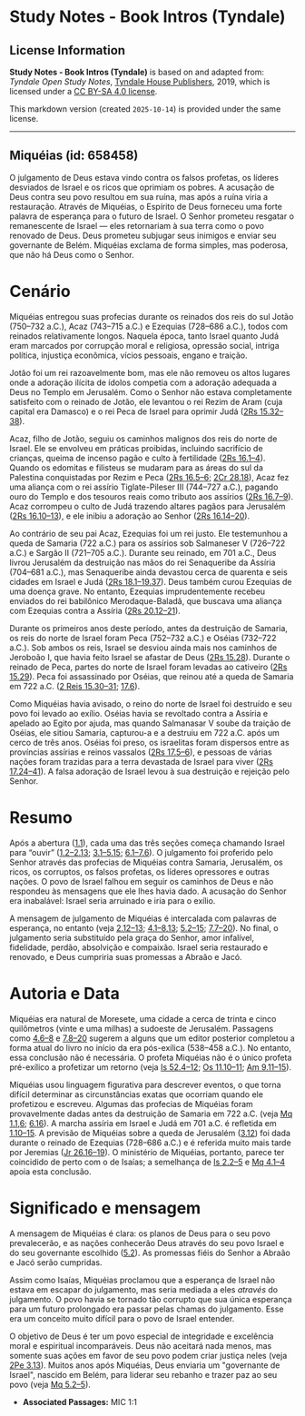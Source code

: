 # Study Notes - Book Intros (Tyndale)

## License Information

**Study Notes - Book Intros (Tyndale)** is based on and adapted from: _Tyndale Open Study Notes_, [Tyndale House Publishers](https://tyndaleopenresources.com/), 2019, which is licensed under a [CC BY-SA 4.0 license](https://creativecommons.org/licenses/by-sa/4.0/legalcode.en).

This markdown version (created `2025-10-14`) is provided under the same license.



--------------------------------

## Miquéias (id: 658458)

O julgamento de Deus estava vindo contra os falsos profetas, os líderes desviados de Israel e os ricos que oprimiam os pobres. A acusação de Deus contra seu povo resultou em sua ruína, mas após a ruína viria a restauração. Através de Miquéias, o Espírito de Deus forneceu uma forte palavra de esperança para o futuro de Israel. O Senhor prometeu resgatar o remanescente de Israel — eles retornariam à sua terra como o povo renovado de Deus. Deus prometeu subjugar seus inimigos e enviar seu governante de Belém. Miquéias exclama de forma simples, mas poderosa, que não há Deus como o Senhor.

Cenário
=======

Miquéias entregou suas profecias durante os reinados dos reis do sul Jotão (750–732 a.C.), Acaz (743–715 a.C.) e Ezequias (728–686 a.C.), todos com reinados relativamente longos. Naquela época, tanto Israel quanto Judá eram marcados por corrupção moral e religiosa, opressão social, intriga política, injustiça econômica, vícios pessoais, engano e traição.

Jotão foi um rei razoavelmente bom, mas ele não removeu os altos lugares onde a adoração ilícita de ídolos competia com a adoração adequada a Deus no Templo em Jerusalém. Como o Senhor não estava completamente satisfeito com o reinado de Jotão, ele levantou o rei Rezim de Aram (cuja capital era Damasco) e o rei Peca de Israel para oprimir Judá ([2Rs 15\.32–38](https://ref.ly/2Kgs15:32-2Kgs15:38)).

Acaz, filho de Jotão, seguiu os caminhos malignos dos reis do norte de Israel. Ele se envolveu em práticas proibidas, incluindo sacrifício de crianças, queima de incenso pagão e culto à fertilidade ([2Rs 16\.1–4](https://ref.ly/2Kgs16:1-2Kgs16:4)). Quando os edomitas e filisteus se mudaram para as áreas do sul da Palestina conquistadas por Rezim e Peca ([2Rs 16\.5–6;](https://ref.ly/2Kgs16:5-2Kgs16:6) [2Cr 28\.18](https://ref.ly/2Chr28:18)), Acaz fez uma aliança com o rei assírio Tiglate\-Pileser III (744–727 a.C.), pagando ouro do Templo e dos tesouros reais como tributo aos assírios ([2Rs 16\.7–9](https://ref.ly/2Kgs16:7-2Kgs16:9)). Acaz corrompeu o culto de Judá trazendo altares pagãos para Jerusalém ([2Rs 16\.10–13](https://ref.ly/2Kgs16:10-2Kgs16:13)), e ele inibiu a adoração ao Senhor ([2Rs 16\.14–20](https://ref.ly/2Kgs16:14-2Kgs16:20)).

Ao contrário de seu pai Acaz, Ezequias foi um rei justo. Ele testemunhou a queda de Samaria (722 a.C.) para os assírios sob Salmaneser V (726–722 a.C.) e Sargão II (721–705 a.C.). Durante seu reinado, em 701 a.C., Deus livrou Jerusalém da destruição nas mãos do rei Senaqueribe da Assíria (704–681 a.C.), mas Senaqueribe ainda devastou cerca de quarenta e seis cidades em Israel e Judá ([2Rs 18\.1–19\.37](https://ref.ly/2Kgs18:1-2Kgs19:37)). Deus também curou Ezequias de uma doença grave. No entanto, Ezequias imprudentemente recebeu enviados do rei babilônico Merodaque\-Baladã, que buscava uma aliança com Ezequias contra a Assíria ([2Rs 20\.12–21](https://ref.ly/2Kgs20:12-2Kgs20:21)).

Durante os primeiros anos deste período, antes da destruição de Samaria, os reis do norte de Israel foram Peca (752–732 a.C.) e Oséias (732–722 a.C.). Sob ambos os reis, Israel se desviou ainda mais nos caminhos de Jeroboão I, que havia feito Israel se afastar de Deus ([2Rs 15\.28](https://ref.ly/2Kgs15:28)). Durante o reinado de Peca, partes do norte de Israel foram levadas ao cativeiro ([2Rs 15\.29](https://ref.ly/2Kgs15:29)). Peca foi assassinado por Oséias, que reinou até a queda de Samaria em 722 a.C. ([2 Reis 15\.30–31](https://ref.ly/2Kgs15:30-2Kgs15:31); [17\.6](https://ref.ly/2Kgs17:6)).

Como Miquéias havia avisado, o reino do norte de Israel foi destruído e seu povo foi levado ao exílio. Oséias havia se revoltado contra a Assíria e apelado ao Egito por ajuda, mas quando Salmanasar V soube da traição de Oséias, ele sitiou Samaria, capturou\-a e a destruiu em 722 a.C. após um cerco de três anos. Oséias foi preso, os israelitas foram dispersos entre as províncias assírias e reinos vassalos ([2Rs 17\.5–6](https://ref.ly/2Kgs17:5-2Kgs17:6)), e pessoas de várias nações foram trazidas para a terra devastada de Israel para viver ([2Rs 17\.24–41](https://ref.ly/2Kgs17:24-2Kgs17:41)). A falsa adoração de Israel levou à sua destruição e rejeição pelo Senhor.

Resumo
======

Após a abertura ([1\.1](https://ref.ly/Mic1:1)), cada uma das três seções começa chamando Israel para “ouvir” ([1\.2–2\.13](https://ref.ly/Mic1:2-Mic2:13); [3\.1–5\.15](https://ref.ly/Mic3:1-Mic5:15); [6\.1–7\.6](https://ref.ly/Mic6:1-Mic7:6)). O julgamento foi proferido pelo Senhor através das profecias de Miquéias contra Samaria, Jerusalém, os ricos, os corruptos, os falsos profetas, os líderes opressores e outras nações. O povo de Israel falhou em seguir os caminhos de Deus e não respondeu às mensagens que ele lhes havia dado. A acusação do Senhor era inabalável: Israel seria arruinado e iria para o exílio.

A mensagem de julgamento de Miquéias é intercalada com palavras de esperança, no entanto (veja [2\.12–13](https://ref.ly/Mic2:12-Mic2:13); [4\.1–8](https://ref.ly/Mic4:1-Mic4:8),[13](https://ref.ly/Mic4:13); [5\.2–15](https://ref.ly/Mic5:2-Mic5:15); [7\.7–20](https://ref.ly/Mic7:7-Mic7:20)). No final, o julgamento seria substituído pela graça do Senhor, amor infalível, fidelidade, perdão, absolvição e compaixão. Israel seria restaurado e renovado, e Deus cumpriria suas promessas a Abraão e Jacó.

Autoria e Data
==============

Miquéias era natural de Moresete, uma cidade a cerca de trinta e cinco quilômetros (vinte e uma milhas) a sudoeste de Jerusalém. Passagens como [4\.6–8](https://ref.ly/Mic4:6-Mic4:8) e [7\.8–20](https://ref.ly/Mic7:8-Mic7:20) sugerem a alguns que um editor posterior completou a forma atual do livro no início da era pós\-exílica (538–458 a.C.). No entanto, essa conclusão não é necessária. O profeta Miquéias não é o único profeta pré\-exílico a profetizar um retorno (veja [Is 52\.4–12](https://ref.ly/Isa52:4-Isa52:12); [Os 11\.10–11](https://ref.ly/Hos11:10-Hos11:11); [Am 9\.11–15](https://ref.ly/Amos9:11-Amos9:15)).

Miquéias usou linguagem figurativa para descrever eventos, o que torna difícil determinar as circunstâncias exatas que ocorriam quando ele profetizou e escreveu. Algumas das profecias de Miquéias foram provavelmente dadas antes da destruição de Samaria em 722 a.C. (veja [Mq 1\.1](https://ref.ly/Mic1:1),[6](https://ref.ly/Mic1:6); [6\.16](https://ref.ly/Mic6:16)). A marcha assíria em Israel e Judá em 701 a.C. é refletida em [1\.10–15](https://ref.ly/Mic1:10-Mic1:15). A previsão de Miquéias sobre a queda de Jerusalém ([3\.12](https://ref.ly/Mic3:12)) foi dada durante o reinado de Ezequias (728–686 a.C.) e é referida muito mais tarde por Jeremias ([Jr 26\.16–19](https://ref.ly/Jer26:16-Jer26:19)). O ministério de Miquéias, portanto, parece ter coincidido de perto com o de Isaías; a semelhança de [Is 2\.2–5](https://ref.ly/Isa2:2-Isa2:5) e [Mq 4\.1–4](https://ref.ly/Mic4:1-Mic4:4) apoia esta conclusão.

Significado e mensagem
======================

A mensagem de Miquéias é clara: os planos de Deus para o seu povo prevalecerão, e as nações conhecerão Deus através do seu povo Israel e do seu governante escolhido ([5\.2](https://ref.ly/Mic5:2)). As promessas fiéis do Senhor a Abraão e Jacó serão cumpridas.

Assim como Isaías, Miquéias proclamou que a esperança de Israel não estava em escapar do julgamento, mas seria mediada a eles *através* do julgamento. O povo havia se tornado tão corrupto que sua única esperança para um futuro prolongado era passar pelas chamas do julgamento. Esse era um conceito muito difícil para o povo de Israel entender.

O objetivo de Deus é ter um povo especial de integridade e excelência moral e espiritual incomparáveis. Deus não aceitará nada menos, mas somente suas ações em favor de seu povo podem criar justiça neles (veja [2Pe 3\.13](https://ref.ly/2Pet3:13)). Muitos anos após Miquéias, Deus enviaria um "governante de Israel", nascido em Belém, para liderar seu rebanho e trazer paz ao seu povo (veja [Mq 5\.2–5](https://ref.ly/Mic5:2-Mic5:5)).

* **Associated Passages:** MIC 1:1

